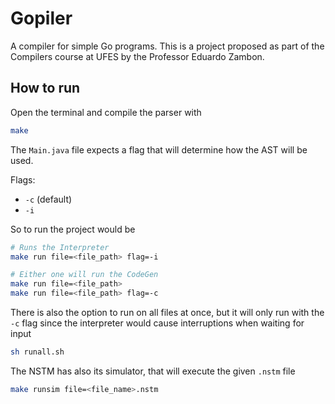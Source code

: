 # Gopiler
A compiler for simple Go programs. This is a project proposed as part of the Compilers course at UFES by the Professor Eduardo Zambon.

## How to run

Open the terminal and compile the parser with
```bash
make
```

The `Main.java` file expects a flag that will determine how the AST will be used.

Flags:
  * `-c` (default)
  * `-i`

So to run the project would be
```bash
# Runs the Interpreter
make run file=<file_path> flag=-i

# Either one will run the CodeGen
make run file=<file_path>
make run file=<file_path> flag=-c
```


There is also the option to run on all files at once, but it will only run with the `-c` flag since the interpreter would cause interruptions when waiting for input
```bash
sh runall.sh
```

The NSTM has also its simulator, that will execute the given `.nstm` file
```bash
make runsim file=<file_name>.nstm
```
